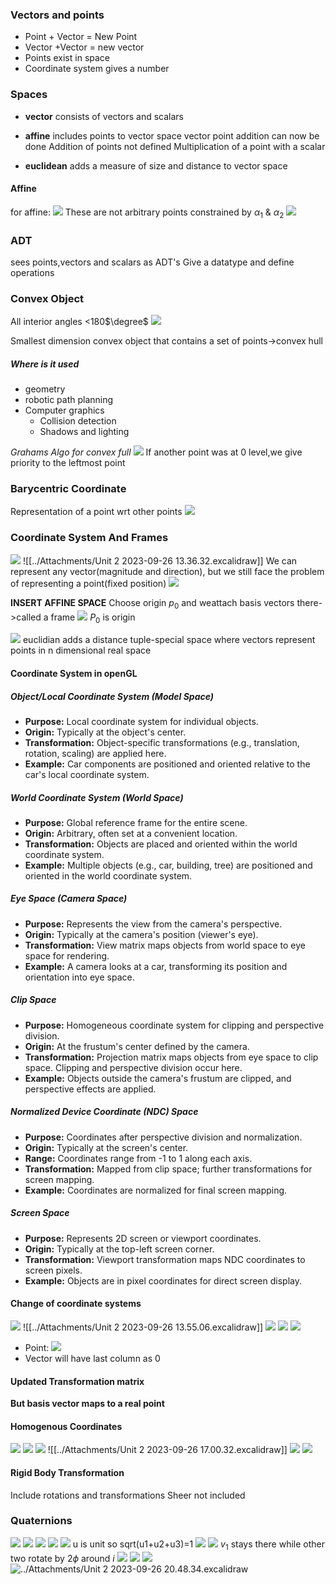 ### Vectors and points

- Point + Vector = New Point
- Vector +Vector = new vector
- Points exist in space
- Coordinate system gives a number


### Spaces
- **vector**
	consists of vectors and scalars
	
- **affine**
	includes points to vector space
	vector point addition can now be done
	Addition of points not defined
	Multiplication of a point with a scalar
	
- **euclidean**
	adds a measure of size and distance to vector space

#### Affine
for affine:
![](../Attachments/unit-2-20230927-1.png)
These are not arbitrary points
constrained by $\alpha_1$ & $\alpha_2$
![](../Attachments/unit-2-20230927-2.png)


### ADT

sees points,vectors and scalars as ADT's
Give a datatype and define operations


### Convex Object

All interior angles <180$\degree$
![](../Attachments/unit-2-20230927-3.png)

Smallest dimension convex object that contains a set of points->convex hull

##### Where is it used
- geometry
- robotic path planning
- Computer graphics
	- Collision detection
	- Shadows and lighting




*Grahams Algo for convex full*
![](../Attachments/unit-2-20230927-4.png)
If another point was at 0 level,we give priority to the leftmost point

### Barycentric Coordinate

Representation of a point wrt other points
![](../Attachments/unit-2-20230927-5.png)


### Coordinate System And Frames

![](../Attachments/unit-2-20230927-6.png)
![[../Attachments/Unit 2 2023-09-26 13.36.32.excalidraw]]
We can represent any vector(magnitude and direction), but we still face the problem of representing a point(fixed position)
![](../Attachments/Unit%202-20230926-6.png)

**INSERT AFFINE SPACE**
Choose origin $p_0$ and weattach basis vectors there->called a frame
![](../Attachments/Unit%202-20230926-7.png)
$P_0$ is origin

![](../Attachments/Unit%202-20230926-8.png)
euclidian adds a distance tuple-special space where vectors represent points in n dimensional real space


#### Coordinate System in openGL
##### Object/Local Coordinate System (Model Space)

- **Purpose:** Local coordinate system for individual objects.
- **Origin:** Typically at the object's center.
- **Transformation:** Object-specific transformations (e.g., translation, rotation, scaling) are applied here.
- **Example:** Car components are positioned and oriented relative to the car's local coordinate system.

##### World Coordinate System (World Space)

- **Purpose:** Global reference frame for the entire scene.
- **Origin:** Arbitrary, often set at a convenient location.
- **Transformation:** Objects are placed and oriented within the world coordinate system.
- **Example:** Multiple objects (e.g., car, building, tree) are positioned and oriented in the world coordinate system.

##### Eye Space (Camera Space)

- **Purpose:** Represents the view from the camera's perspective.
- **Origin:** Typically at the camera's position (viewer's eye).
- **Transformation:** View matrix maps objects from world space to eye space for rendering.
- **Example:** A camera looks at a car, transforming its position and orientation into eye space.

##### Clip Space

- **Purpose:** Homogeneous coordinate system for clipping and perspective division.
- **Origin:** At the frustum's center defined by the camera.
- **Transformation:** Projection matrix maps objects from eye space to clip space. Clipping and perspective division occur here.
- **Example:** Objects outside the camera's frustum are clipped, and perspective effects are applied.

##### Normalized Device Coordinate (NDC) Space

- **Purpose:** Coordinates after perspective division and normalization.
- **Origin:** Typically at the screen's center.
- **Range:** Coordinates range from -1 to 1 along each axis.
- **Transformation:** Mapped from clip space; further transformations for screen mapping.
- **Example:** Coordinates are normalized for final screen mapping.

##### Screen Space

- **Purpose:** Represents 2D screen or viewport coordinates.
- **Origin:** Typically at the top-left screen corner.
- **Transformation:** Viewport transformation maps NDC coordinates to screen pixels.
- **Example:** Objects are in pixel coordinates for direct screen display.


#### Change of coordinate systems
![](../Attachments/Unit%202-20230926-9.png)
![[../Attachments/Unit 2 2023-09-26 13.55.06.excalidraw]]
![](../Attachments/Unit%202-20230926-10.png)
![](../Attachments/Unit%202-20230926-11.png)
![](../Attachments/Unit%202-20230926-12.png)


- Point: 
	![](../Attachments/Unit%202-20230926-13.png)
- Vector will have last column as 0


#### Updated Transformation matrix

**But basis vector maps to a real point**
#### Homogenous Coordinates
![](../Attachments/Unit%202-20230926-14.png)
![](../Attachments/Unit%202-20230926-15.png)
![](../Attachments/Unit%202-20230926-19.png)
![[../Attachments/Unit 2 2023-09-26 17.00.32.excalidraw]]
![](../Attachments/Unit%202-20230926-20.png)
![](../Attachments/Unit%202-20230926-21.png)

#### Rigid Body Transformation

Include rotations and transformations
Sheer not included


### Quaternions
![](../Attachments/Unit%202-20230926-26.png)
![](../Attachments/Unit%202-20230926-27.png)
![](../Attachments/Unit%202-20230926-28.png)
![](../Attachments/Unit%202-20230926-16.png)
![](../Attachments/Unit%202-20230926-17.png)
u is unit so sqrt(u1+u2+u3)=1
![](../Attachments/Pasted%20image%2020230926164414.png)
![](../Attachments/Unit%202-20230926-18.png)
$v_1$ stays there while other two rotate by 2$\phi$ around $i$
![](../Attachments/Unit%202-20230926-22.png)
![](../Attachments/Unit%202-20230926-23.png)
![](../Attachments/Unit%202-20230926-24.png)
![../Attachments/Unit 2 2023-09-26 20.48.34.excalidraw](../Attachments/Unit%202%202023-09-26%2020.48.34.excalidraw)





